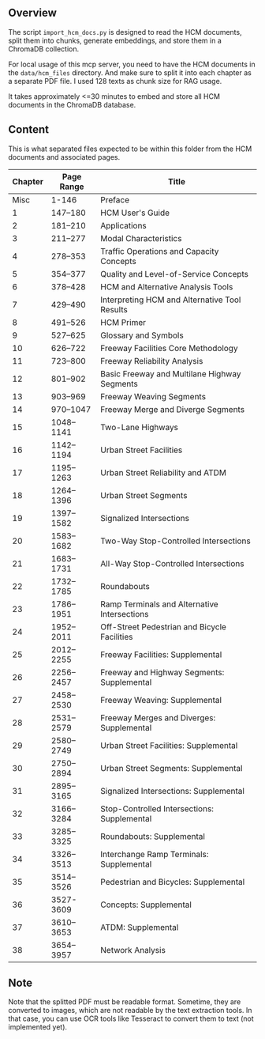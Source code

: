 ## Overview
The script `import_hcm_docs.py` is designed to read the HCM documents, split them into chunks, generate embeddings, and store them in a ChromaDB collection.

For local usage of this mcp server, you need to have the HCM documents in the `data/hcm_files` directory. And make sure to split it into each chapter as a separate PDF file. I used 128 texts as chunk size for RAG usage.

It takes approximately <=30 minutes to embed and store all HCM documents in the ChromaDB database.

## Content

This is what separated files expected to be within this folder from the HCM documents and associated pages.

| Chapter | Page Range  | Title                                                 |
|---------|-------------|-------------------------------------------------------|
| Misc    | 1-146       | Preface                                               |
| 1       | 147–180     | HCM User's Guide                                      |
| 2       | 181–210     | Applications                                          |
| 3       | 211–277     | Modal Characteristics                                 |
| 4       | 278–353     | Traffic Operations and Capacity Concepts              |
| 5       | 354–377     | Quality and Level-of-Service Concepts                 |
| 6       | 378–428     | HCM and Alternative Analysis Tools                    |
| 7       | 429–490     | Interpreting HCM and Alternative Tool Results         |
| 8       | 491–526     | HCM Primer                                            |
| 9       | 527–625     | Glossary and Symbols                                  |
| 10      | 626–722     | Freeway Facilities Core Methodology                   |
| 11      | 723–800     | Freeway Reliability Analysis                          |
| 12      | 801–902     | Basic Freeway and Multilane Highway Segments          |
| 13      | 903–969     | Freeway Weaving Segments                              |
| 14      | 970–1047    | Freeway Merge and Diverge Segments                    |
| 15      | 1048–1141   | Two-Lane Highways                                     |
| 16      | 1142–1194   | Urban Street Facilities                               |
| 17      | 1195–1263   | Urban Street Reliability and ATDM                     |
| 18      | 1264–1396   | Urban Street Segments                                 |
| 19      | 1397–1582   | Signalized Intersections                              |
| 20      | 1583–1682   | Two-Way Stop-Controlled Intersections                 |
| 21      | 1683–1731   | All-Way Stop-Controlled Intersections                 |
| 22      | 1732–1785   | Roundabouts                                           |
| 23      | 1786–1951   | Ramp Terminals and Alternative Intersections          |
| 24      | 1952–2011   | Off-Street Pedestrian and Bicycle Facilities          |
| 25      | 2012–2255   | Freeway Facilities: Supplemental                      |
| 26      | 2256–2457   | Freeway and Highway Segments: Supplemental            |
| 27      | 2458–2530   | Freeway Weaving: Supplemental                         |
| 28      | 2531–2579   | Freeway Merges and Diverges: Supplemental             |
| 29      | 2580–2749   | Urban Street Facilities: Supplemental                 |
| 30      | 2750–2894   | Urban Street Segments: Supplemental                   |
| 31      | 2895–3165   | Signalized Intersections: Supplemental                |
| 32      | 3166–3284   | Stop-Controlled Intersections: Supplemental           |
| 33      | 3285–3325   | Roundabouts: Supplemental                             |
| 34      | 3326–3513   | Interchange Ramp Terminals: Supplemental              |
| 35      | 3514–3526   | Pedestrian and Bicycles: Supplemental                 |
| 36      | 3527-3609   | Concepts: Supplemental                                |
| 37      | 3610–3653   | ATDM: Supplemental                                    |
| 38      | 3654–3957   | Network Analysis                                      |

## Note
Note that the splitted PDF must be readable format. Sometime, they are converted to images, which are not readable by the text extraction tools. In that case, you can use OCR tools like Tesseract to convert them to text (not implemented yet).